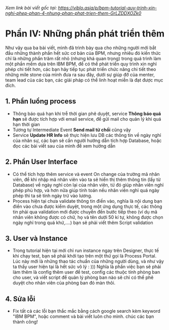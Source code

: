 *Xem link bài viết gốc tại: https://viblo.asia/p/bpm-tutorial-quy-trinh-xin-nghi-phep-phan-4-nhung-phan-phat-trien-them-GrLZDDXOZk0*
# Phần IV: Những phần phát triển thêm
Như vậy qua ba bài viết, mình đã trình bày qua cho những người mới bắt đầu những thành phần hết sức cơ bản của BPM, nhưng nhiêu đó kiến thức chỉ là những phần trăm rất nhỏ (nhưng khá quan trọng) trong quá trình làm một phần mềm dựa trên IBM BPM, để có thể phát triển quy trình xin nghỉ phép chi tiết hơn, các bạn hãy tiếp tục phát triển chức năng chi tiết theo những mile stone của mình đưa ra sau đây, dưới sự giúp đỡ của menter, team lead của các bạn, các giải pháp có thể linh hoạt miễn là đạt được mục đích.

## 1. Phần luồng process
- Thông báo quá hạn khi trễ thời gian phê duyệt, service **Thông báo quá hạn** sẽ được tích hợp với email service, để gửi mail cho quản lý khi quá hạn thời gian
- Tương tự Intermediate Event **Send mail từ chối** cũng vậy
- Service **Update HR Info** sẽ thực hiện lưu DB các thông tin về ngày nghỉ của nhân sự, các bạn sẽ cần người hướng dẫn tích hợp Database, hoặc đọc các bài viết sau của mình để xem hướng dẫn
## 2. Phần User Interface
- Có thể tích hợp thêm service và event On change của trường mã nhân viên, để khi nhập mã nhân viên vào ta sẽ hiển thị thêm thông tin (lấy từ Database) về ngày nghỉ còn lại của nhân viên, từ đó giúp nhân viên nghỉ phép phù hợp, và hơn nữa giúp tính toán nếu nhân viên nghỉ quá ngày phép thì ta sẽ tính ngày trừ vào lương.
- Process hiện tại chưa validate thông tin điền vào, nghĩa là nội dung bạn điền vào chưa được kiểm duyệt, trong một ứng dụng thực tế, các thông tin phải qua validation mới được chuyển đến bước tiếp theo (ví dụ mã nhân viên không được có chữ, họ và tên dưới 50 kí tự, không được chọn ngày nghỉ trong quá khứ,....) bạn sẽ phải viết thêm Script validation
## 3. User và Instance
- Trong tutorial hiện tại mới chỉ run instance ngay trên Designer, thực tế khi chạy test, bạn sẽ phải khởi tạo trên một thứ gọi là Process Portal. Lúc này mới là những thao tác chuẩn của những người dùng, và như vậy ta thấy user hiện tại là hết sức vô lý : ))) Nghĩa là phần việc bạn sẽ phải làm thêm là config thêm user để test, config các thuộc tính phòng ban cho user, và viết script để quản lý phòng ban nào sẽ chỉ có thể phê duyệt cho nhân viên của phòng ban đó màn thôi.
## 4. Sửa lỗi
- Fix tất cả các lỗi bạn thắc mắc bằng cách google search kèm keyword "IBM BPM", hoặc comment và bài viết luôn cho mình. chúc các bạn thành công!